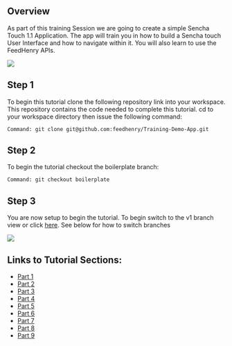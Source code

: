 ## Overview

As part of this training Session we are going to create a simple Sencha Touch 1.1 Application. The app will train you in how to build a Sencha touch User Interface and how to navigate within it. You will also learn to use the FeedHenry APIs.

![](https://github.com/feedhenry/Training-Demo-App/raw/v1/docs/HomeView.png)

## Step 1 

To begin this tutorial clone the following repository link into your workspace. This repository contains the code needed to complete this tutorial. cd to your workspace directory then issue the following command:

	Command: git clone git@github.com:feedhenry/Training-Demo-App.git

## Step 2 

To begin the tutorial checkout the boilerplate branch:

	Command: git checkout boilerplate

## Step 3

You are now setup to begin the tutorial. To begin switch to the v1 branch view or click <a href="https://github.com/feedhenry/Training-Demo-App/tree/v1">here</a>. See below for how to switch branches

![](https://github.com/feedhenry/Training-Demo-App/raw/master/docs/gitHub.png)


## Links to Tutorial Sections:


* <a href="https://github.com/feedhenry/Training-Demo-App/tree/v1">Part 1</a>
* <a href="https://github.com/feedhenry/Training-Demo-App/tree/v2">Part 2</a>
* <a href="https://github.com/feedhenry/Training-Demo-App/tree/v3">Part 3</a>
* <a href="https://github.com/feedhenry/Training-Demo-App/tree/v4">Part 4</a>
* <a href="https://github.com/feedhenry/Training-Demo-App/tree/v5">Part 5</a>
* <a href="https://github.com/feedhenry/Training-Demo-App/tree/v6">Part 6</a>
* <a href="https://github.com/feedhenry/Training-Demo-App/tree/v7">Part 7</a>
* <a href="https://github.com/feedhenry/Training-Demo-App/tree/v8">Part 8</a>
* <a href="https://github.com/feedhenry/Training-Demo-App/tree/v9">Part 9</a>
